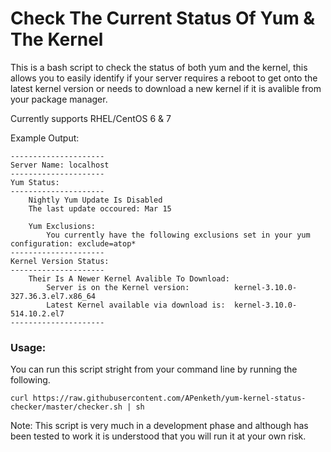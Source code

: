 # Check The Current Status Of Yum & The Kernel

This is a bash script to check the status of both yum and the kernel, this allows you to easily identify if your server requires a reboot to get onto the latest kernel version or needs to download a new kernel if it is avalible from your package manager.

Currently supports RHEL/CentOS 6 & 7

Example Output:

```
---------------------
Server Name: localhost
---------------------
Yum Status:
---------------------
    Nightly Yum Update Is Disabled
    The last update occoured: Mar 15

    Yum Exclusions:
        You currently have the following exclusions set in your yum configuration: exclude=atop*
---------------------
Kernel Version Status:
---------------------
    Their Is A Newer Kernel Avalible To Download:
        Server is on the Kernel version:          kernel-3.10.0-327.36.3.el7.x86_64
        Latest Kernel available via download is:  kernel-3.10.0-514.10.2.el7
---------------------
```

### Usage:
You can run this script stright from your command line by running the following.
```
curl https://raw.githubusercontent.com/APenketh/yum-kernel-status-checker/master/checker.sh | sh
```
Note: This script is very much in a development phase and although has been tested to work it is understood that you will run it at your own risk.
